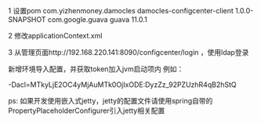1 设置pom
<dependency>
            <groupId>com.yizhenmoney.damocles</groupId>
            <artifactId>damocles-configcenter-client</artifactId>
            <version>1.0.0-SNAPSHOT</version>
</dependency>
<dependency>
                <groupId>com.google.guava</groupId>
                <artifactId>guava</artifactId>
                <version>11.0.1</version>
</dependency>
 
 
2 修改applicationContext.xml
<bean
        class="com.yizhenmoney.damocles.configcenter.config.ZooKeeperPropertyPlaceholderConfigurer">
        <property name="systemPropertiesModeName" value="SYSTEM_PROPERTIES_MODE_OVERRIDE" />
        <property name="ignoreResourceNotFound" value="true" />
</bean>
 
3 从管理页面http://192.168.220.141:8090/configcenter/login ，使用ldap登录
 
新增环境导入配置，并获取token加入jvm启动项内  例如：
 
-Dacl=MTkyLjE2OC4yMjAuMTk0OjIxODE:DyzZz_92PZUzhR4qB2hStQ
 
ps: 如果开发使用嵌入式jetty，jetty的配置文件请使用spring自带的PropertyPlaceholderConfigurer引入jetty相关配置
